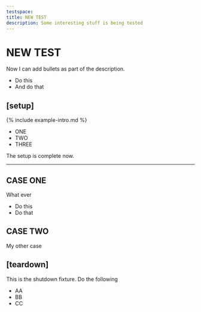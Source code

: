 ```yaml
---
testspace:
title: NEW TEST
description: Some interesting stuff is being tested
---
```


# NEW TEST
Now I can add bullets as part of the description.

- Do this
- And do that

## [setup]
{% include example-intro.md %}

- ONE
- TWO
- THREE

The setup is complete now.

---

## CASE ONE
What ever

- Do this
- Do that

## CASE TWO
My other case

## [teardown]
This is the shutdown fixture. Do the following

- AA
- BB
- CC


